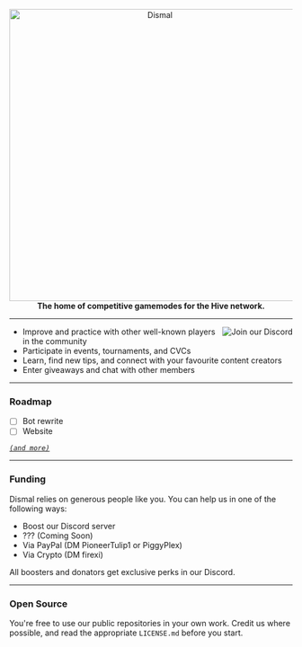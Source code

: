 <p align="center">
	<a href="https://discord.gg/dismal">
		<picture>
			<source srcset="https://i.imgur.com/Vtm4A1W.png" media="(prefers-color-scheme: dark)">
			<img src="https://i.imgur.com/Vtm4A1W.png" loading="eager" width="520px" title="Dismal" alt="Dismal" />
		</picture>
	</a><br>
	<b>The home of competitive gamemodes for the Hive network.</b>
</p>

---
<a href="https://discord.gg/dismal">
  <img src="https://discordapp.com/api/guilds/927729207071633458/widget.png?style=banner3" align="right" title="Join our Discord" alt="Join our Discord">
</a>

- Improve and practice with other well-known players in the community
- Participate in events, tournaments, and CVCs
- Learn, find new tips, and connect with your favourite content creators
- Enter giveaways and chat with other members

---
### Roadmap
- [ ] Bot rewrite
- [ ] Website

*[`(and more)`](https://discord.gg/dismal)*

---
### Funding
Dismal relies on generous people like you. You can help us in one of the following ways:
- Boost our Discord server
- ??? (Coming Soon)
- Via PayPal (DM PioneerTulip1 or PiggyPlex)
- Via Crypto (DM firexi)

All boosters and donators get exclusive perks in our Discord.

---
### Open Source
You're free to use our public repositories in your own work. Credit us where possible, and read the appropriate `LICENSE.md` before you start.
